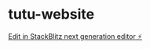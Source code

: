 # tutu-website

[Edit in StackBlitz next generation editor ⚡️](https://stackblitz.com/~/github.com/acanizaresalvarado/tutu-website)